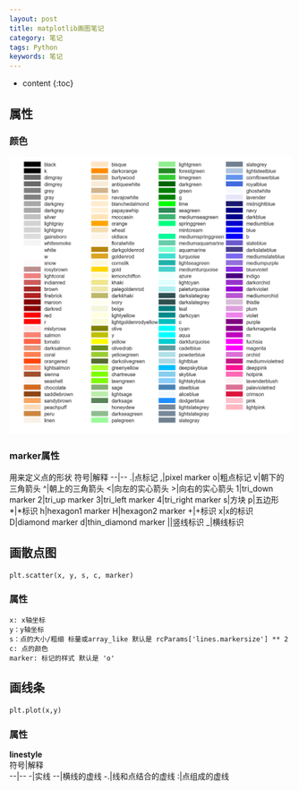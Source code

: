 ```yaml
---
layout: post
title: matplotlib画图笔记
category: 笔记
tags: Python
keywords: 笔记
---
```


* content
{:toc}

## 属性
### 颜色

![](/assets/img/notes/plot_color.png)
### marker属性
用来定义点的形状
符号|解释
--|--
.|点标记
,|pixel marker
o|粗点标记
v|朝下的三角箭头
^|朝上的三角箭头
<|向左的实心箭头
\>|向右的实心箭头 
1|tri_down marker
2|tri_up marker
3|tri_left marker
4|tri_right marker
s|方块
p|五边形
*|\*标识
h|hexagon1 marker
H|hexagon2 marker
+|+标识
x|x的标识
D|diamond marker
d|thin_diamond marker
\||竖线标识
_|横线标识



## 画散点图
```
plt.scatter(x, y, s, c, marker)
```
### 属性
```
x: x轴坐标
y：y轴坐标
s：点的大小/粗细 标量或array_like 默认是 rcParams['lines.markersize'] ** 2
c: 点的颜色 
marker: 标记的样式 默认是 'o'
```

## 画线条
```
plt.plot(x,y)
```

### 属性

**linestyle**  
符号|解释  
--|--
\-|实线
\--|横线的虚线
\-.|线和点结合的虚线
:|点组成的虚线



